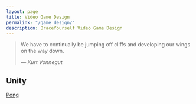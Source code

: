 ```yaml
---
layout: page
title: Video Game Design
permalink: "/game_design/"
description: BraceYourself Video Game Design
---
```


> We have to continually be jumping off cliffs and developing our wings on the way down.
>
> &mdash; <cite>Kurt Vonnegut</cite>


<!-- [Skills Form](https://forms.gle/kiiMFLE8tqpJwEcv8)

[Walk Cycle](walk) -->

## Unity

[Pong](http://unity.grogansoft.com/beginners-guide-create-a-pong-clone-in-unity-part-1/)